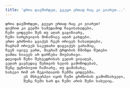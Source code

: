 ```yaml
---
title: 'დროა დავშორდეთ, გვეყო ერთად რაც კი ვიარეთ...'
---
```


    დროა დავშორდეთ, გვეყო ერთად რაც კი ვიარეთ!
    ფიქრით კი გულში სამუდამოდ ჩაგისახლდები,
    ჩემი ცოდვები შენ თუ აღარ გაგიზიარე,
    ჩემი სირცხვილის მონაწილე აღარ გახდები.
    ერთი გრძნობა გვაქვს ჩვენ ორივეს ნასათუთები,
    მაგრამ ორივეს საკუთარი დაგვაქვს ვარამიც,
    ჩვენ იგივე ვართ, მაგრამ ტრფობის წმინდა წუთები
    ჟამთა სიავეს არ დარჩება მოუპარავი.
    დღეიდან შენი შეხვედრისას ვეღარ ვილაღებ,
    ვეღარ გავბედავ შენთვის ხელის გამოწოდებას,
    შენც უცნობივით ჩამიარე, თუ დამინახე,
    სახელი რომ არ შეგიბღალოს ჩემმა ცოდვებმა.
            ეს მსხვერპლი იყოს ჩემი გრძნობის გამომსახველი,
            შენც ჩემი ხარ და ჩემი არის შენი სახელიც.
